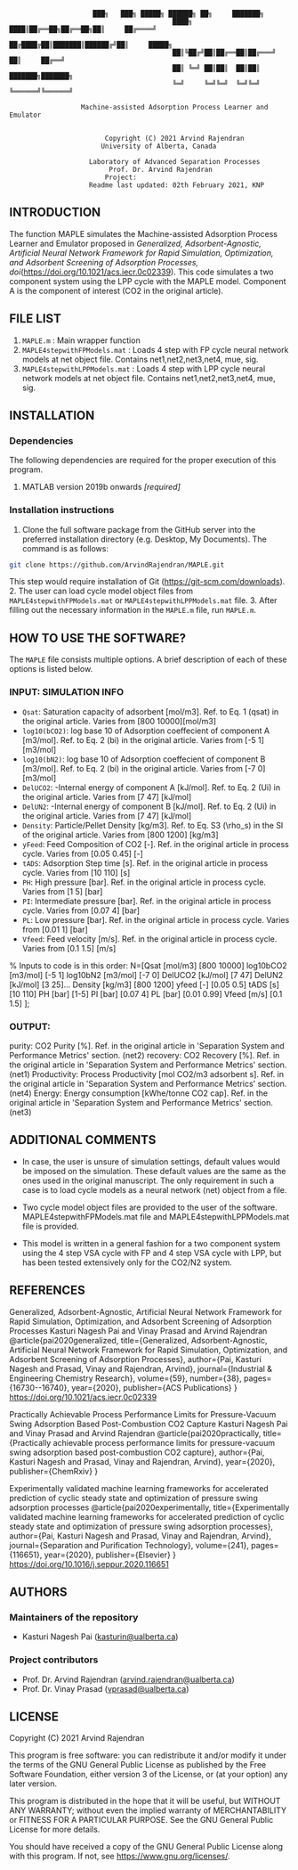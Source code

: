                                              
					     ███╗   ███╗ █████╗ ██████╗ ██╗     ███████╗
                                             ████╗ ████║██╔══██╗██╔══██╗██║     ██╔════╝
                                             ██╔████╔██║███████║██████╔╝██║     █████╗  
                                             ██║╚██╔╝██║██╔══██║██╔═══╝ ██║     ██╔══╝  
                                             ██║ ╚═╝ ██║██║  ██║██║     ███████╗███████╗
                                             ╚═╝     ╚═╝╚═╝  ╚═╝╚═╝     ╚══════╝╚══════╝
                                           
				      Machine-assisted Adsorption Process Learner and Emulator
                                   
	
					        Copyright (C) 2021 Arvind Rajendran
						   University of Alberta, Canada

					    Laboratory of Advanced Separation Processes
						     Prof. Dr. Arvind Rajendran
							Project: 
					    Readme last updated: 02th February 2021, KNP

## INTRODUCTION
The function MAPLE simulates the Machine-assisted Adsorption Process Learner and Emulator proposed in *Generalized, Adsorbent-Agnostic, Artificial Neural Network Framework for Rapid Simulation, Optimization, and Adsorbent Screening of Adsorption Processes, doi*(https://doi.org/10.1021/acs.iecr.0c02339).
This code simulates a two component system using the LPP cycle with the MAPLE model. Component A is the component of interest (CO2 in the original article).

## FILE LIST
1. `MAPLE.m` : Main wrapper function 
2. `MAPLE4stepwithFPModels.mat` : Loads 4 step with FP cycle neural network models at net object file. Contains net1,net2,net3,net4, mue, sig.
3. `MAPLE4stepwithLPPModels.mat` : Loads 4 step with LPP cycle neural network models at net object file. Contains net1,net2,net3,net4, mue, sig.

## INSTALLATION

### Dependencies

The following dependencies are required for the proper execution of this program.

1. MATLAB version 2019b onwards *[required]*


### Installation instructions

1. Clone the full software package from the GitHub server into the preferred installation directory (e.g. Desktop, My Documents). The command is as follows:
```sh
git clone https://github.com/ArvindRajendran/MAPLE.git

```
This step would require installation of Git (https://git-scm.com/downloads).
2. The user can load cycle model object files from `MAPLE4stepwithFPModels.mat` or `MAPLE4stepwithLPPModels.mat` file.
3. After filling out the necessary information in the `MAPLE.m` file, run `MAPLE.m`.

## HOW TO USE THE SOFTWARE?
The `MAPLE` file consists multiple options. A brief description of each of these options is listed below.

### INPUT: SIMULATION INFO


* `Qsat`: Saturation capacity of adsorbent [mol/m3]. Ref. to Eq. 1 (qsat) in the original article. Varies from [800 10000][mol/m3] 
* `log10(bCO2)`: log base 10 of Adsorption coeffecient of component A [m3/mol]. Ref. to Eq. 2 (bi) in the original article. Varies from [-5 1] [m3/mol]  
* `log10(bN2)`: log base 10 of Adsorption coeffecient of component B [m3/mol]. Ref. to Eq. 2 (bi) in the original article. Varies from [-7 0] [m3/mol] 
* `DelUCO2`: -Internal energy of component A [kJ/mol]. Ref. to Eq. 2 (Ui) in the original article. Varies from [7 47] [kJ/mol]
* `DelUN2`: -Internal energy of component B [kJ/mol]. Ref. to Eq. 2 (Ui) in the original article. Varies from [7 47] [kJ/mol]
* `Density`: Particle/Pellet Density [kg/m3]. Ref. to Eq. S3 (\rho_s) in the SI of the original article. Varies from [800 1200] [kg/m3]
* `yFeed`: Feed Composition of CO2 [-]. Ref. in the original article in process cycle. Varies from [0.05 0.45] [-]
* `tADS`: Adsorption Step time [s]. Ref. in the original article in process cycle. Varies from [10 110] [s]
* `PH`: High pressure [bar]. Ref. in the original article in process cycle. Varies from [1 5] [bar]
* `PI`: Intermediate pressure [bar]. Ref. in the original article in process cycle. Varies from [0.07 4] [bar]
* `PL`: Low pressure [bar]. Ref. in the original article in process cycle. Varies from [0.01 1] [bar]
* `Vfeed`: Feed velocity [m/s]. Ref. in the original article in process cycle. Varies from [0.1 1.5] [m/s]

% Inputs to code is in this order:
  N=[Qsat [mol/m3] [800 10000] log10bCO2 [m3/mol] [-5 1] log10bN2 [m3/mol] [-7 0] DelUCO2 [kJ/mol] [7 47] DelUN2 [kJ/mol] [3 25]...
  Density [kg/m3] [800  1200] yfeed [-] [0.05 0.5] tADS [s] [10 110] PH [bar] [1-5] PI [bar] [0.07 4] PL [bar] [0.01 0.99] Vfeed [m/s] [0.1 1.5] ];

### OUTPUT:

purity: CO2 Purity [%]. Ref. in the original article in 'Separation System and Performance Metrics' section. (net2)
recovery: CO2 Recovery [%].  Ref. in the original article in 'Separation System and Performance Metrics' section. (net1)
Productivity: Process Productivity [mol CO2/m3 adsorbent s]. Ref. in the original article in 'Separation System and Performance Metrics' section.(net4)
Energy: Energy consumption [kWhe/tonne CO2 cap].  Ref. in the original article in 'Separation System and Performance Metrics' section.(net3) 

## ADDITIONAL COMMENTS
* In case, the user is unsure of simulation settings, default values would be imposed on the simulation.
  These default values are the same as the ones used in the original manuscript.
  The only requirement in such a case is to load cycle models as a neural network (net) object from a file.
* Two cycle model object files are provided to the user of the software.
  MAPLE4stepwithFPModels.mat file and MAPLE4stepwithLPPModels.mat file is provided.

* This model is written in a general fashion for a two component system using the 4 step VSA cycle with FP and 4 step VSA cycle with LPP, but has been tested extensively only for the CO2/N2 system.

## REFERENCES
 
Generalized, Adsorbent-Agnostic, Artificial Neural Network Framework for Rapid Simulation, Optimization, and Adsorbent Screening of Adsorption Processes
Kasturi Nagesh Pai and Vinay Prasad and Arvind Rajendran
<Citation>@article{pai2020generalized,
  title={Generalized, Adsorbent-Agnostic, Artificial Neural Network Framework for Rapid Simulation, Optimization, and Adsorbent Screening of Adsorption Processes},
  author={Pai, Kasturi Nagesh and Prasad, Vinay and Rajendran, Arvind},
  journal={Industrial \& Engineering Chemistry Research},
  volume={59},
  number={38},
  pages={16730--16740},
  year={2020},
  publisher={ACS Publications}
}
<DOI>https://doi.org/10.1021/acs.iecr.0c02339

Practically Achievable Process Performance Limits for Pressure-Vacuum Swing Adsorption Based Post-Combustion CO2 Capture
Kasturi Nagesh Pai and Vinay Prasad and Arvind Rajendran
@article{pai2020practically,
  title={Practically achievable process performance limits for pressure-vacuum swing adsorption based post-combustion CO2 capture},
  author={Pai, Kasturi Nagesh and Prasad, Vinay and Rajendran, Arvind},
  year={2020},
  publisher={ChemRxiv}
}
<DOI>

Experimentally validated machine learning frameworks for accelerated prediction of cyclic steady state and optimization of pressure swing adsorption processes
<Citation>@article{pai2020experimentally,
  title={Experimentally validated machine learning frameworks for accelerated prediction of cyclic steady state and optimization of pressure swing adsorption processes},
  author={Pai, Kasturi Nagesh and Prasad, Vinay and Rajendran, Arvind},
  journal={Separation and Purification Technology},
  volume={241},
  pages={116651},
  year={2020},
  publisher={Elsevier}
}
<DOI>https://doi.org/10.1016/j.seppur.2020.116651

## AUTHORS

### Maintainers of the repository
* Kasturi Nagesh Pai (kasturin@ualberta.ca)

### Project contributors
* Prof. Dr. Arvind Rajendran (arvind.rajendran@ualberta.ca)
* Prof. Dr. Vinay Prasad (vprasad@ualberta.ca)


## LICENSE
Copyright (C) 2021 Arvind Rajendran

This program is free software: you can redistribute it and/or modify it under the terms of the GNU General Public License as published by the Free Software Foundation, either version 3 of the License, or (at your option) any later version.

This program is distributed in the hope that it will be useful, but WITHOUT ANY WARRANTY; without even the implied warranty of MERCHANTABILITY or FITNESS FOR A PARTICULAR PURPOSE.  See the GNU General Public License for more details.

You should have received a copy of the GNU General Public License along with this program.  If not, see <https://www.gnu.org/licenses/>.
